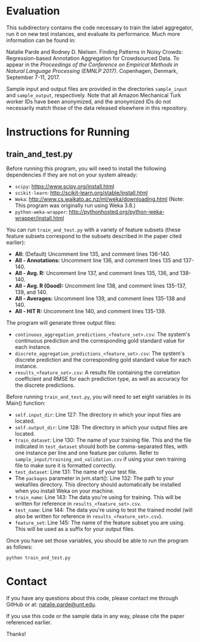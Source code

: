 # Evaluation

This subdirectory contains the code necessary to train the label aggregator, run
it on new test instances, and evaluate its performance.  Much more information
can be found in:

Natalie Parde and Rodney D. Nielsen. Finding Patterns in Noisy Crowds: 
Regression-based Annotation Aggregation for Crowdsourced Data. To appear in the 
<i>Proceedings of the Conference on Empirical Methods in Natural Language 
Processing (EMNLP 2017)</i>. Copenhagen, Denmark, September 7-11, 2017.

Sample input and output files are provided in the directories `sample_input` and
`sample_output`, respectively.  Note that all Amazon Mechanical Turk worker IDs
have been anonymized, and the anonymized IDs do not necessarily match those of
the data released elsewhere in this repository.

Instructions for Running
========================

train_and_test.py
-----------------

Before running this program, you will need to install the following dependencies
if they are not on your system already:
* `scipy`: https://www.scipy.org/install.html
* `scikit-learn`: http://scikit-learn.org/stable/install.html
* `Weka`: http://www.cs.waikato.ac.nz/ml/weka/downloading.html  (Note: This program was originally run using Weka 3.8.)
* `python-weka-wrapper`: http://pythonhosted.org/python-weka-wrapper/install.html

You can run `train_and_test.py` with a variety of feature subsets (these
feature subsets correspond to the subsets described in the paper cited earlier):
* <b>All:</b> (Default) Uncomment line 135, and comment lines 136-140.
* <b>All - Annotations:</b> Uncomment line 136, and comment lines 135 and 137-140.
* <b>All - Avg. R:</b> Uncomment line 137, and comment lines 135, 136, and 138-140.
* <b>All - Avg. R (Good):</b> Uncomment line 138, and comment lines 135-137, 139, and 140.
* <b>All - Averages:</b> Uncomment line 139, and comment lines 135-138 and 140.
* <b>All - HIT R:</b> Uncomment line 140, and comment lines 135-139.

The program will generate three output files:
* `continuous_aggregation_predictions_<feature_set>.csv`: The system's continuous prediction and the corresponding gold standard value for each instance.
* `discrete_aggregation_predictions_<feature_set>.csv`: The system's discrete prediction and the corresponding gold standard value for each instance.
* `results_<feature_set>.csv`: A results file containing the correlation coefficient and RMSE for each prediction type, as well as accuracy for the discrete predictions.

Before running `train_and_test.py`, you will need to set eight variables in its
Main() function:
* `self.input_dir`: Line 127: The directory in which your input files are located.
* `self.output_dir`: Line 128: The directory in which your output files are located.
* `train_dataset`: Line 130: The name of your training file.  This and the file indicated in `test_dataset` should both be comma-separated files, with one instance per line and one feature per column.  Refer to `sample_input/training_and_validation.csv` if using your own training file to make sure it is formatted correctly.
* `test_dataset`: Line 131: The name of your test file.
* The `packages` parameter in jvm.start(): Line 132: The path to your wekafiles directory.  This directory should automatically be installed when you install Weka on your machine.
* `train_name`: Line 143: The data you're using for training.  This will be written for reference in `results_<feature_set>.csv`.
* `test_name`: Line 144: The data you're using to test the trained model (will also be written for reference in `results_<feature_set>.csv`).
* `feature_set`: Line 145: The name of the feature subset you are using.  This will be used as a suffix for your output files.

Once you have set those variables, you should be able to run the program as follows:
```
python train_and_test.py
```

Contact
=======

If you have any questions about this code, please contact me through GitHub or at:
natalie.parde@unt.edu.

If you use this code or the sample data in any way, please cite the paper
referenced earlier.

Thanks!

